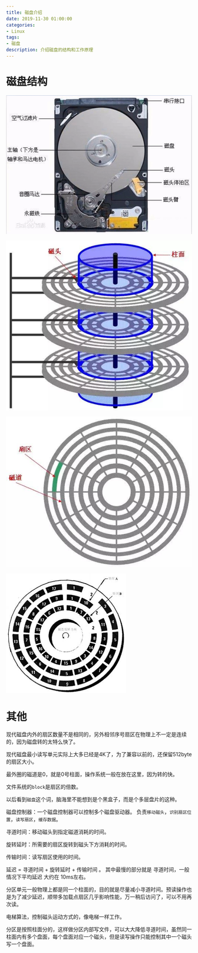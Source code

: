 ```yaml
---
title: 磁盘介绍
date: 2019-11-30 01:00:00
categories:
- Linux
tags:
- 磁盘
description: 介绍磁盘的结构和工作原理
---
```


# 磁盘结构

![](/images/201909/23.png)

![](/images/201909/24.jpg)

![](/images/201909/25.jpg)

![](/images/201909/26.jpg)

# 其他

现代磁盘内外的扇区数量不是相同的，另外相邻序号扇区在物理上不一定是连续的，因为磁盘转的太特么快了。

现代磁盘最小读写单元实际上大多已经是4K了，为了兼容以前的，还保留512byte的扇区大小。

最外圈的磁道是0，就是0号柱面，操作系统一般在放在这里，因为转的快。

文件系统的`block`是扇区的倍数。

以后看到`磁盘`这个词，脑海里不能想到是个黑盒子，而是个多层盘片的这种。

磁盘控制器：一个磁盘控制器可以控制多个磁盘驱动器。 负责`移动磁头`，`识别扇区位置`，`读写扇区`，`缓存数据`。

寻道时间：移动磁头到指定磁道消耗的时间。

旋转延时：所需要的扇区旋转到磁头下方消耗的时间。

传输时间：读写扇区使用的时间。

延迟 = 寻道时间 + 旋转延时 + 传输时间 。 其中最慢的部分就是 寻道时间，一般情况下平均延迟 大约在 10ms左右。

分区单元一般物理上都是同一个柱面的，目的就是尽量减小寻道时间。预读操作也是为了减少延迟，顺带多加载点扇区几乎影响性能，万一稍后访问了，可以不用再次读。

电梯算法，控制磁头运动方式的，像电梯一样工作。

分区是按照柱面分的，这样做分区内部写文件，可以大大降低寻道时间，虽然同一柱面内有多个盘面，每个盘面对应一个磁头，但是读写操作只能控制其中一个磁头写一个盘面。

